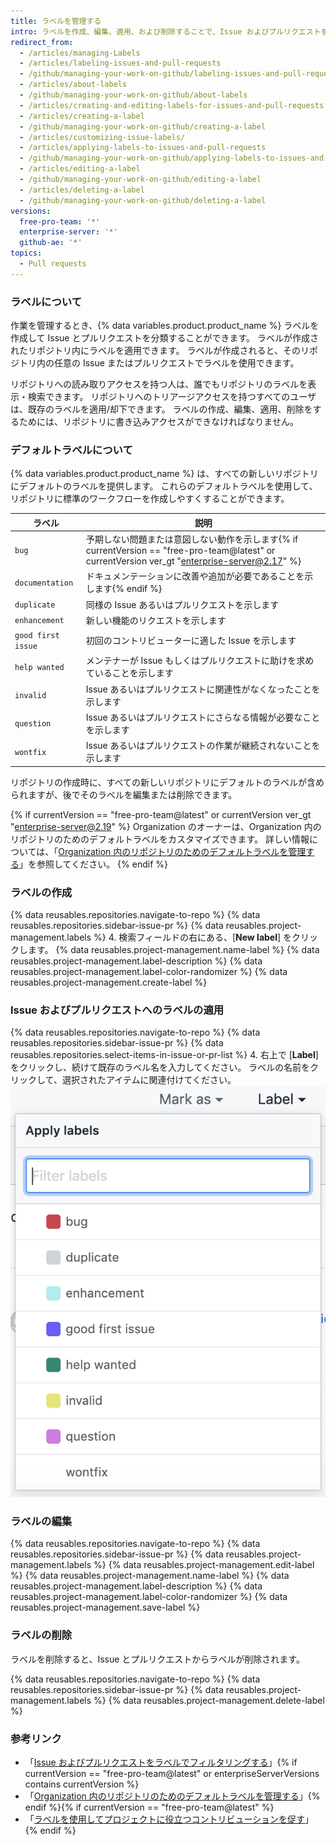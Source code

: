 ```yaml
---
title: ラベルを管理する
intro: ラベルを作成、編集、適用、および削除することで、Issue およびプルリクエストを分類できます。
redirect_from:
  - /articles/managing-Labels
  - /articles/labeling-issues-and-pull-requests
  - /github/managing-your-work-on-github/labeling-issues-and-pull-requests
  - /articles/about-labels
  - /github/managing-your-work-on-github/about-labels
  - /articles/creating-and-editing-labels-for-issues-and-pull-requests
  - /articles/creating-a-label
  - /github/managing-your-work-on-github/creating-a-label
  - /articles/customizing-issue-labels/
  - /articles/applying-labels-to-issues-and-pull-requests
  - /github/managing-your-work-on-github/applying-labels-to-issues-and-pull-requests
  - /articles/editing-a-label
  - /github/managing-your-work-on-github/editing-a-label
  - /articles/deleting-a-label
  - /github/managing-your-work-on-github/deleting-a-label
versions:
  free-pro-team: '*'
  enterprise-server: '*'
  github-ae: '*'
topics:
  - Pull requests
---
```


### ラベルについて

作業を管理するとき、{% data variables.product.product_name %} ラベルを作成して Issue とプルリクエストを分類することができます。 ラベルが作成されたリポジトリ内にラベルを適用できます。 ラベルが作成されると、そのリポジトリ内の任意の Issue またはプルリクエストでラベルを使用できます。

リポジトリへの読み取りアクセスを持つ人は、誰でもリポジトリのラベルを表示・検索できます。 リポジトリへのトリアージアクセスを持つすべてのユーザは、既存のラベルを適用/却下できます。 ラベルの作成、編集、適用、削除をするためには、リポジトリに書き込みアクセスができなければなりません。

### デフォルトラベルについて

{% data variables.product.product_name %} は、すべての新しいリポジトリにデフォルトのラベルを提供します。 これらのデフォルトラベルを使用して、リポジトリに標準のワークフローを作成しやすくすることができます。

| ラベル                | 説明                                                                                                                        |
| ------------------ | ------------------------------------------------------------------------------------------------------------------------- |
| `bug`              | 予期しない問題または意図しない動作を示します{% if currentVersion == "free-pro-team@latest" or currentVersion ver_gt "enterprise-server@2.17" %}
| `documentation`    | ドキュメンテーションに改善や追加が必要であることを示します{% endif %}
| `duplicate`        | 同様の Issue あるいはプルリクエストを示します                                                                                                |
| `enhancement`      | 新しい機能のリクエストを示します                                                                                                          |
| `good first issue` | 初回のコントリビューターに適した Issue を示します                                                                                              |
| `help wanted`      | メンテナーが Issue もしくはプルリクエストに助けを求めていることを示します                                                                                  |
| `invalid`          | Issue あるいはプルリクエストに関連性がなくなったことを示します                                                                                        |
| `question`         | Issue あるいはプルリクエストにさらなる情報が必要なことを示します                                                                                       |
| `wontfix`          | Issue あるいはプルリクエストの作業が継続されないことを示します                                                                                        |

リポジトリの作成時に、すべての新しいリポジトリにデフォルトのラベルが含められますが、後でそのラベルを編集または削除できます。

{% if currentVersion == "free-pro-team@latest" or currentVersion ver_gt "enterprise-server@2.19" %}
Organization のオーナーは、Organization 内のリポジトリのためのデフォルトラベルをカスタマイズできます。 詳しい情報については、「[Organization 内のリポジトリのためのデフォルトラベルを管理する](/articles/managing-default-labels-for-repositories-in-your-organization)」を参照してください。
{% endif %}

### ラベルの作成


{% data reusables.repositories.navigate-to-repo %}
{% data reusables.repositories.sidebar-issue-pr %}
{% data reusables.project-management.labels %}
4. 検索フィールドの右にある、[**New label**] をクリックします。
{% data reusables.project-management.name-label %}
{% data reusables.project-management.label-description %}
{% data reusables.project-management.label-color-randomizer %}
{% data reusables.project-management.create-label %}

### Issue およびプルリクエストへのラベルの適用


{% data reusables.repositories.navigate-to-repo %}
{% data reusables.repositories.sidebar-issue-pr %}
{% data reusables.repositories.select-items-in-issue-or-pr-list %}
4. 右上で [**Label**] をクリックし、続けて既存のラベル名を入力してください。 ラベルの名前をクリックして、選択されたアイテムに関連付けてください。 ![Issue のマイルストーン割り当てドロップダウンメニュー](/assets/images/help/issues/issues_applying_labels_dropdown.png)

### ラベルの編集

{% data reusables.repositories.navigate-to-repo %}
{% data reusables.repositories.sidebar-issue-pr %}
{% data reusables.project-management.labels %}
{% data reusables.project-management.edit-label %}
{% data reusables.project-management.name-label %}
{% data reusables.project-management.label-description %}
{% data reusables.project-management.label-color-randomizer %}
{% data reusables.project-management.save-label %}

### ラベルの削除
ラベルを削除すると、Issue とプルリクエストからラベルが削除されます。

{% data reusables.repositories.navigate-to-repo %}
{% data reusables.repositories.sidebar-issue-pr %}
{% data reusables.project-management.labels %}
{% data reusables.project-management.delete-label %}

### 参考リンク
- 「[Issue およびプルリクエストをラベルでフィルタリングする](/articles/filtering-issues-and-pull-requests-by-labels)」{% if currentVersion == "free-pro-team@latest" or enterpriseServerVersions contains currentVersion %}
- 「[Organization 内のリポジトリのためのデフォルトラベルを管理する](/articles/managing-default-labels-for-repositories-in-your-organization)」{% endif %}{% if currentVersion == "free-pro-team@latest" %}
- 「[ラベルを使用してプロジェクトに役立つコントリビューションを促す](/communities/setting-up-your-project-for-healthy-contributions/encouraging-helpful-contributions-to-your-project-with-labels)」{% endif %}
